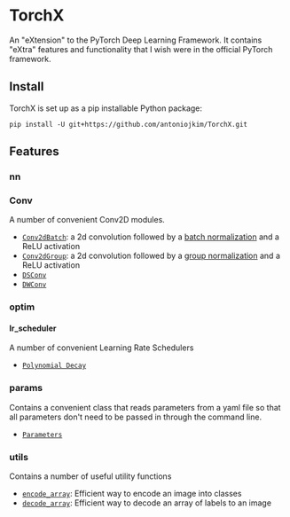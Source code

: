 # TorchX

An "eXtension" to the PyTorch Deep Learning Framework. It contains "eXtra" features and functionality that I wish were in the official PyTorch framework.

## Install

TorchX is set up as a pip installable Python package:

```
pip install -U git+https://github.com/antoniojkim/TorchX.git
```

## Features

### nn

### Conv

A number of convenient Conv2D modules.
* [`Conv2dBatch`](https://github.com/antoniojkim/TorchX/blob/master/torchx/nn/Conv.py#L6): a 2d convolution followed by a [batch normalization](https://arxiv.org/pdf/1502.03167.pdf) and a ReLU activation
* [`Conv2dGroup`](https://github.com/antoniojkim/TorchX/blob/master/torchx/nn/Conv.py#L28): a 2d convolution followed by a [group normalization](https://arxiv.org/pdf/1803.08494.pdf) and a ReLU activation
* [`DSConv`](https://github.com/antoniojkim/TorchX/blob/master/torchx/nn/Conv.py#L53)
* [`DWConv`](https://github.com/antoniojkim/TorchX/blob/master/torchx/nn/Conv.py#L66)

### optim

#### lr_scheduler

A number of convenient Learning Rate Schedulers
* [`Polynomial Decay`](https://github.com/antoniojkim/TorchX/blob/master/torchx/optim/lr_scheduler/PolynomialLR.py#L6)

### params

Contains a convenient class that reads parameters from a yaml file so that all parameters don't need to be passed in through the command line.
* [`Parameters`](https://github.com/antoniojkim/TorchX/blob/master/torchx/params/Parameters.py#L16)

### utils

Contains a number of useful utility functions
* [`encode_array`](https://github.com/antoniojkim/TorchX/blob/master/torchx/utils/OneHot.py#L7): Efficient way to encode an image into classes
* [`decode_array`](https://github.com/antoniojkim/TorchX/blob/master/torchx/utils/OneHot.py#L31): Efficient way to decode an array of labels to an image
